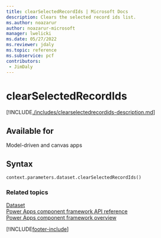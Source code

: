 ```yaml
---
title: clearSelectedRecordIds | Microsoft Docs
description: Clears the selected record ids list.
ms.author: noazarur
author: noazarur-microsoft
manager: lwelicki
ms.date: 05/27/2022
ms.reviewer: jdaly
ms.topic: reference
ms.subservice: pcf
contributors:
 - JimDaly
---
```


# clearSelectedRecordIds

[!INCLUDE[./includes/clearselectedrecordids-description.md](./includes/clearselectedrecordids-description.md)]

## Available for

Model-driven and canvas apps

## Syntax

`context.parameters.dataset.clearSelectedRecordIds()`

### Related topics

[Dataset](../dataset.md)<br/>
[Power Apps component framework API reference](../../reference/index.md)<br/>
[Power Apps component framework overview](../../overview.md)

[!INCLUDE[footer-include](../../../../includes/footer-banner.md)]
